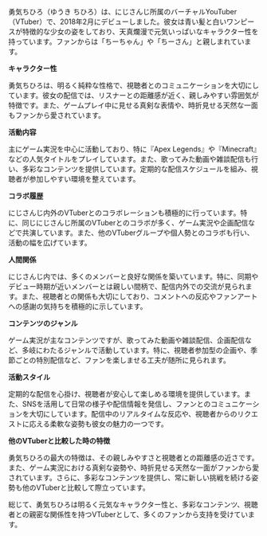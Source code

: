 勇気ちひろ（ゆうき ちひろ）は、にじさんじ所属のバーチャルYouTuber（VTuber）で、2018年2月にデビューしました。彼女は青い髪と白いワンピースが特徴的な少女の姿をしており、天真爛漫で元気いっぱいなキャラクター性を持っています。ファンからは「ちーちゃん」や「ちーさん」と親しまれています。

**キャラクター性**

勇気ちひろは、明るく純粋な性格で、視聴者とのコミュニケーションを大切にしています。彼女の配信では、リスナーとの距離感が近く、親しみやすい雰囲気が特徴です。また、ゲームプレイ中に見せる真剣な表情や、時折見せる天然な一面もファンから愛されています。

**活動内容**

主にゲーム実況を中心に活動しており、特に『Apex Legends』や『Minecraft』などの人気タイトルをプレイしています。また、歌ってみた動画や雑談配信も行い、多彩なコンテンツを提供しています。定期的な配信スケジュールを組み、視聴者が参加しやすい環境を整えています。

**コラボ履歴**

にじさんじ内外のVTuberとのコラボレーションも積極的に行っています。特に、同じにじさんじ所属のVTuberとのコラボが多く、ゲーム実況や企画配信などで共演しています。また、他のVTuberグループや個人勢とのコラボも行い、活動の幅を広げています。

**人間関係**

にじさんじ内では、多くのメンバーと良好な関係を築いています。特に、同期やデビュー時期が近いメンバーとは親しい間柄で、配信内外での交流が見られます。また、視聴者との関係も大切にしており、コメントへの反応やファンアートへの感謝の気持ちを積極的に示しています。

**コンテンツのジャンル**

ゲーム実況が主なコンテンツですが、歌ってみた動画や雑談配信、企画配信など、多岐にわたるジャンルで活動しています。特に、視聴者参加型の企画や、季節ごとの特別配信など、ファンを楽しませる工夫が随所に見られます。

**活動スタイル**

定期的な配信を心掛け、視聴者が安心して楽しめる環境を提供しています。また、SNSを活用して日常の様子や配信情報を発信し、ファンとのコミュニケーションを大切にしています。配信中のリアルタイムな反応や、視聴者からのリクエストに応える柔軟な姿勢も彼女の魅力の一つです。

**他のVTuberと比較した時の特徴**

勇気ちひろの最大の特徴は、その親しみやすさと視聴者との距離感の近さです。また、ゲーム実況における真剣な姿勢や、時折見せる天然な一面がファンから愛されています。さらに、多彩なコンテンツを提供し、常に新しい挑戦を続ける姿勢も他のVTuberと比較して際立っています。

総じて、勇気ちひろは明るく元気なキャラクター性と、多彩なコンテンツ、視聴者との親密な関係性を持つVTuberとして、多くのファンから支持を受けています。 